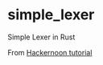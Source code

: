 # simple_lexer
Simple Lexer in Rust

From [Hackernoon tutorial](https://medium.com/hackernoon/lexical-analysis-861b8bfe4cb0)
